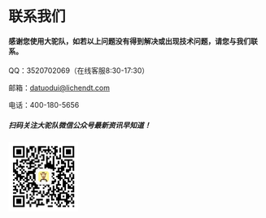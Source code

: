 # **联系我们**

#### 感谢您使用大驼队，如若以上问题没有得到解决或出现技术问题，请您与我们联系。

QQ：3520702069（在线客服8:30-17:30）

邮箱：datuodui@lichendt.com

电话：400-180-5656

##### 扫码关注大驼队微信公众号最新资讯早知道！

![](/nassets/sh1-2.png)



